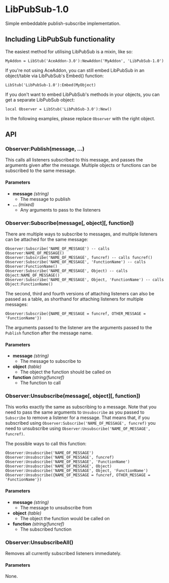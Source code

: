 LibPubSub-1.0
=============

Simple embeddable publish-subscribe implementation.

Including LibPubSub functionality
---------------------------------

The easiest method for utilising LibPubSub is a mixin, like so:

	MyAddon = LibStub('AceAddon-3.0'):NewAddon('MyAddon', 'LibPubSub-1.0')

If you're not using AceAddon, you can still embed LibPubSub in an
object/table via LibPubSub's Embed() function:

	LibStub('LibPubSub-1.0'):Embed(MyObject)

If you don't want to embed LibPubSub's methods in your objects, you can
get a separate LibPubSub object:

	local Observer = LibStub('LibPubSub-3.0'):New()

In the following examples, please replace `Observer` with the right
object.

API
---

### Observer:Publish(message, ...)

This calls all listeners subscribed to this message, and passes the
arguments given after the message. Multiple objects or functions can be
subscribed to the same message.

#### Parameters

- **message** *(string)*
	- The message to publish
- **...** *(mixed)*
	- Any arguments to pass to the listeners

### Observer:Subscribe(message\[, object]\[, function])

There are multiple ways to subscribe to messages, and multiple listeners
can be attached for the same message:

	Observer:Subscribe('NAME_OF_MESSAGE') -- calls Observer:NAME_OF_MESSAGE()
	Observer:Subscribe('NAME_OF_MESSAGE', funcref) -- calls funcref()
	Observer:Subscribe('NAME_OF_MESSAGE', 'FunctionName') -- calls Observer:FunctionName()
	Observer:Subscribe('NAME_OF_MESSAGE', Object) -- calls Object:NAME_OF_MESSAGE()
	Observer:Subscribe('NAME_OF_MESSAGE', Object, 'FunctionName') -- calls Object:FunctionName()

The second, third and fourth versions of attaching listeners can also be
passed as a table, as shorthand for attaching listeners for multiple
messages:

	Observer:Subscribe({NAME_OF_MESSAGE = funcref, OTHER_MESSAGE = 'FunctionName'})

The arguments passed to the listener are the arguments passed to the
`Publish` function after the message name.

#### Parameters

- **message** *(string)*
	- The message to subscribe to
- **object** *(table)*
	- The object the function should be called on
- **function** *(string/funcref)*
	- The function to call

### Observer:Unsubscribe(message\[, object]\[, function])

This works exactly the same as subscribing to a message. Note that you
need to pass the same arguments to `Unsubscribe` as you passed to
`Subscribe` to remove a listener for a message. That means that, if you
subscribed using `Observer:Subscribe('NAME_OF_MESSAGE', funcref)` you
need to unsubscribe using `Observer:Unsubscribe('NAME_OF_MESSAGE',
funcref)`.

The possible ways to call this function:

	Observer:Unsubscribe('NAME_OF_MESSAGE')
	Observer:Unsubscribe('NAME_OF_MESSAGE', funcref)
	Observer:Unsubscribe('NAME_OF_MESSAGE', 'FunctionName')
	Observer:Unsubscribe('NAME_OF_MESSAGE', Object)
	Observer:Unsubscribe('NAME_OF_MESSAGE', Object, 'FunctionName')
	Observer:Unsubscribe({NAME_OF_MESSAGE = funcref, OTHER_MESSAGE = 'FunctionName'})

#### Parameters

- **message** *(string)*
	- The message to unsubscribe from
- **object** *(table)*
	- The object the function would be called on
- **function** *(string/funcref)*
	- The subscribed function

### Observer:UnsubscribeAll()

Removes all currently subscribed listeners immediately.

#### Parameters

None.
